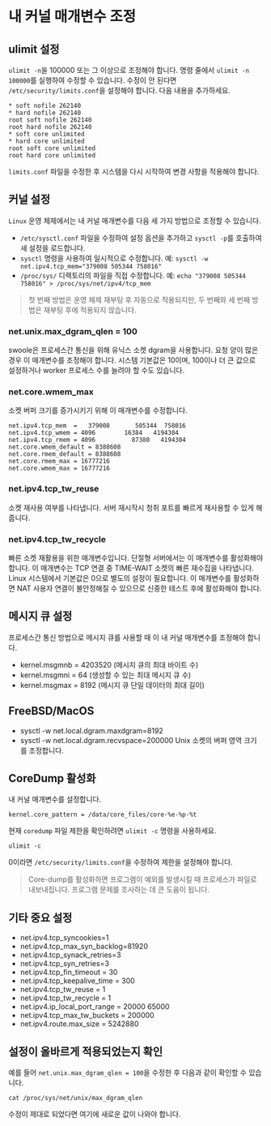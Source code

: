 # 내 커널 매개변수 조정

## ulimit 설정

`ulimit -n`을 100000 또는 그 이상으로 조정해야 합니다. 명령 줄에서 `ulimit -n 100000`를 실행하여 수정할 수 있습니다. 수정이 안 된다면 `/etc/security/limits.conf`을 설정해야 합니다. 다음 내용을 추가하세요.

```
* soft nofile 262140
* hard nofile 262140
root soft nofile 262140
root hard nofile 262140
* soft core unlimited
* hard core unlimited
root soft core unlimited
root hard core unlimited
```

`limits.conf` 파일을 수정한 후 시스템을 다시 시작하여 변경 사항을 적용해야 합니다.

## 커널 설정

`Linux` 운영 체제에서는 내 커널 매개변수를 다음 세 가지 방법으로 조정할 수 있습니다.

- `/etc/sysctl.conf` 파일을 수정하여 설정 옵션을 추가하고 `sysctl -p`를 호출하여 새 설정을 로드합니다.
- `sysctl` 명령을 사용하여 일시적으로 수정합니다. 예: `sysctl -w net.ipv4.tcp_mem="379008 505344 758016"`
- `/proc/sys/` 디렉토리의 파일을 직접 수정합니다. 예: `echo "379008 505344 758016" > /proc/sys/net/ipv4/tcp_mem`

> 첫 번째 방법은 운영 체제 재부팅 후 자동으로 적용되지만, 두 번째와 세 번째 방법은 재부팅 후에 적용되지 않습니다.

### net.unix.max_dgram_qlen = 100

swoole은 프로세스간 통신을 위해 유닉스 소켓 dgram을 사용합니다. 요청 양이 많은 경우 이 매개변수를 조정해야 합니다. 시스템 기본값은 10이며, 100이나 더 큰 값으로 설정하거나 worker 프로세스 수를 늘려야 할 수도 있습니다.

### net.core.wmem_max

소켓 버퍼 크기를 증가시키기 위해 이 매개변수를 수정합니다.

```
net.ipv4.tcp_mem  =   379008       505344  758016
net.ipv4.tcp_wmem = 4096        16384   4194304
net.ipv4.tcp_rmem = 4096          87380   4194304
net.core.wmem_default = 8388608
net.core.rmem_default = 8388608
net.core.rmem_max = 16777216
net.core.wmem_max = 16777216
```

### net.ipv4.tcp_tw_reuse

소켓 재사용 여부를 나타냅니다. 서버 재시작시 청취 포트를 빠르게 재사용할 수 있게 해줍니다.

### net.ipv4.tcp_tw_recycle

빠른 소켓 재활용을 위한 매개변수입니다. 단절형 서버에서는 이 매개변수를 활성화해야 합니다. 이 매개변수는 TCP 연결 중 TIME-WAIT 소켓의 빠른 재수집을 나타냅니다. Linux 시스템에서 기본값은 0으로 별도의 설정이 필요합니다. 이 매개변수를 활성화하면 NAT 사용자 연결이 불안정해질 수 있으므로 신중한 테스트 후에 활성화해야 합니다.

## 메시지 큐 설정

프로세스간 통신 방법으로 메시지 큐를 사용할 때 이 내 커널 매개변수를 조정해야 합니다.

- kernel.msgmnb = 4203520 (메시지 큐의 최대 바이트 수)
- kernel.msgmni = 64 (생성할 수 있는 최대 메시지 큐 수)
- kernel.msgmax = 8192 (메시지 큐 단일 데이터의 최대 길이)

## FreeBSD/MacOS

- sysctl -w net.local.dgram.maxdgram=8192
- sysctl -w net.local.dgram.recvspace=200000
  Unix 소켓의 버퍼 영역 크기를 조정합니다.

## CoreDump 활성화

내 커널 매개변수를 설정합니다.

```
kernel.core_pattern = /data/core_files/core-%e-%p-%t
```

현재 `coredump` 파일 제한을 확인하려면 `ulimit -c` 명령을 사용하세요.

```shell
ulimit -c
```

0이라면 `/etc/security/limits.conf`을 수정하여 제한을 설정해야 합니다.

> Core-dump를 활성화하면 프로그램이 예외를 발생시킬 때 프로세스가 파일로 내보내집니다. 프로그램 문제를 조사하는 데 큰 도움이 됩니다.

## 기타 중요 설정

- net.ipv4.tcp_syncookies=1
- net.ipv4.tcp_max_syn_backlog=81920
- net.ipv4.tcp_synack_retries=3
- net.ipv4.tcp_syn_retries=3
- net.ipv4.tcp_fin_timeout = 30
- net.ipv4.tcp_keepalive_time = 300
- net.ipv4.tcp_tw_reuse = 1
- net.ipv4.tcp_tw_recycle = 1
- net.ipv4.ip_local_port_range = 20000 65000
- net.ipv4.tcp_max_tw_buckets = 200000
- net.ipv4.route.max_size = 5242880

## 설정이 올바르게 적용되었는지 확인

예를 들어 `net.unix.max_dgram_qlen = 100`을 수정한 후 다음과 같이 확인할 수 있습니다.

```shell
cat /proc/sys/net/unix/max_dgram_qlen
```

수정이 제대로 되었다면 여기에 새로운 값이 나와야 합니다.
